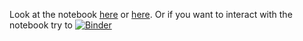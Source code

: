 Look at the notebook [here](blob/master/warc-twarc.ipynb) or [here](https://nbviewer.jupyter.org/github/edsu/warc-twarc/blob/master/warc-twarc.ipynb).  Or if you want to interact with the notebook try to [![Binder](https://mybinder.org/badge.svg)](https://mybinder.org/v2/gh/edsu/warc-twarc/master?filepath=warc-twarc.ipynb)
